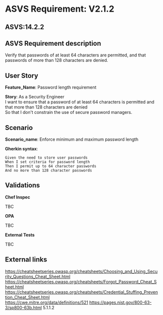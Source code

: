 # ASVS Requirement: V2.1.2

## ASVS:14.2.2

## ASVS Requirement description

Verify that passwords of at least 64 characters are permitted, and that passwords of more than 128 characters are denied.

## User Story

**Feature_Name**: Password length requirement

**Story**:
As a Security Engineer\
I want to ensure that a password of at least 64 characters is permitted
and that more than 128 characters are denied\
So that I don't constrain the use of secure password managers.

## Scenario

**Scenario_name**: Enforce minimum and maximum password length

**Gherkin syntax**:

```gherkin
Given the need to store user passwords
When I set criteria for password length
Then I permit up to 64 character passwords
And no more than 128 character passwords
```

## Validations

**Chef Inspec**

TBC

**OPA**

TBC

**External Tests**

TBC

## External links

<https://cheatsheetseries.owasp.org/cheatsheets/Choosing_and_Using_Security_Questions_Cheat_Sheet.html> \
<https://cheatsheetseries.owasp.org/cheatsheets/Forgot_Password_Cheat_Sheet.html> \
<https://cheatsheetseries.owasp.org/cheatsheets/Credential_Stuffing_Prevention_Cheat_Sheet.html> \
<https://cwe.mitre.org/data/definitions/521>
<https://pages.nist.gov/800-63-3/sp800-63b.html> 5.1.1.2
